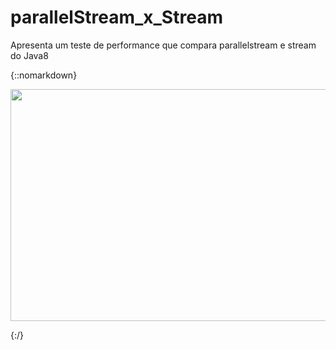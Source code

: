 # parallelStream_x_Stream
Apresenta um teste de performance que compara parallelstream e stream do Java8

{::nomarkdown}

<!-- HTML CODE-->
<img width="600" height="371" seamless frameborder="0" scrolling="no" src="https://docs.google.com/spreadsheets/d/e/2PACX-1vRHhUvRFq-x3s0Os5MKOPEZvbBRQKqPE9-X5B8i3QIWaBCR9x5B7iZTjuJf9k6EPeOb4Ppva4lCIaY0/pubchart?oid=24450175&amp;format=image"></img>

{:/}
